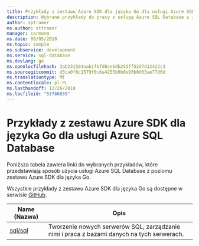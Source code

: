 ```yaml
---
title: Przykłady z zestawu Azure SDK dla języka Go dla usługi Azure SQL Database
description: Wybrane przykłady do pracy z usługą Azure SQL Database z zestawu Azure SDK dla języka Go.
author: sptramer
ms.author: sttramer
manager: carmonm
ms.date: 09/05/2018
ms.topic: sample
ms.subservice: development
ms.service: sql-database
ms.devlang: go
ms.openlocfilehash: 3ab231584aab1fbfd8ce1db255ff52d7d12422c3
ms.sourcegitcommit: d3ca0f6c1579f0c6a4255b0b0e93b0d63ae77d6d
ms.translationtype: MT
ms.contentlocale: pl-PL
ms.lasthandoff: 12/26/2018
ms.locfileid: "53786035"
---
```

# <a name="azure-sdk-for-go-samples-for-azure-sql-database"></a>Przykłady z zestawu Azure SDK dla języka Go dla usługi Azure SQL Database

Poniższa tabela zawiera linki do wybranych przykładów, które przedstawiają sposób użycia usługi Azure SQL Database z poziomu zestawu Azure SDK dla języka Go.

Wszystkie przykłady z zestawu Azure SDK dla języka Go są dostępne w serwisie [GitHub](https://github.com/Azure-Samples/azure-sdk-for-go-samples).

| Name (Nazwa) | Opis |
|------|-------------|
| [sql/sql](https://github.com/Azure-Samples/azure-sdk-for-go-samples/blob/master/sql/sql.go) | Tworzenie nowych serwerów SQL, zarządzanie nimi i praca z bazami danych na tych serwerach. |
